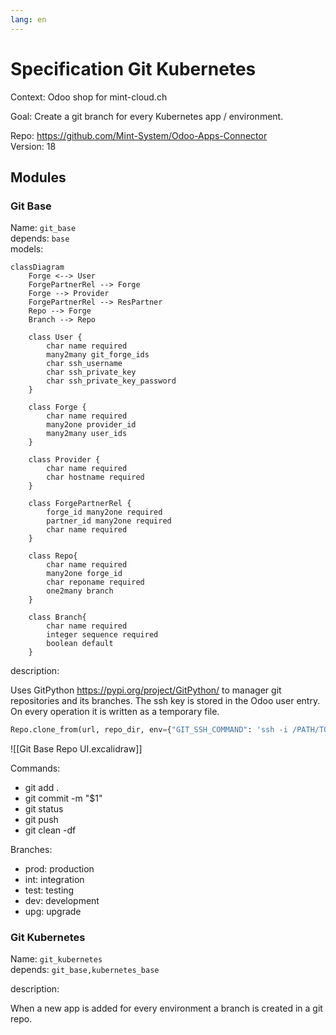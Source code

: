 ```yaml
---
lang: en
---
```

# Specification Git Kubernetes

Context: Odoo shop for mint-cloud.ch

Goal: Create a git branch for every Kubernetes app / environment.

Repo: <https://github.com/Mint-System/Odoo-Apps-Connector>\
Version: 18

## Modules

### Git Base

Name: `git_base`\
depends: `base`\
models:

```mermaid
classDiagram
    Forge <--> User
	ForgePartnerRel --> Forge
	Forge --> Provider
	ForgePartnerRel --> ResPartner
	Repo --> Forge
	Branch --> Repo
	
    class User {
		char name required
		many2many git_forge_ids
		char ssh_username
		char ssh_private_key
		char ssh_private_key_password
    }

	class Forge {
		char name required
		many2one provider_id
		many2many user_ids
	}
	
	class Provider {
		char name required
		char hostname required
	}

	class ForgePartnerRel {
		forge_id many2one required
		partner_id many2one required
		char name required
	}

    class Repo{
		char name required
		many2one forge_id
		char reponame required
		one2many branch
    }

    class Branch{
		char name required
		integer sequence required
		boolean default
    }
```

description:

Uses GitPython <https://pypi.org/project/GitPython/> to manager git repositories and its branches. The ssh key is stored in the Odoo user entry. On every operation it is written as a temporary file.

```python
Repo.clone_from(url, repo_dir, env={"GIT_SSH_COMMAND": 'ssh -i /PATH/TO/KEY'})
```

![[Git Base Repo UI.excalidraw]]

Commands:
* git add .
* git commit -m "$1"
* git status
* git push
* git clean -df

Branches:
- prod: production
- int: integration
- test: testing
- dev: development
- upg: upgrade

### Git Kubernetes

Name: `git_kubernetes`\
depends: `git_base,kubernetes_base`

description:

When a new app is added for every environment a branch is created in a git repo.